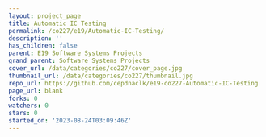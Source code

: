 ```yaml
---
layout: project_page
title: Automatic IC Testing
permalink: /co227/e19/Automatic-IC-Testing/
description: ''
has_children: false
parent: E19 Software Systems Projects
grand_parent: Software Systems Projects
cover_url: /data/categories/co227/cover_page.jpg
thumbnail_url: /data/categories/co227/thumbnail.jpg
repo_url: https://github.com/cepdnaclk/e19-co227-Automatic-IC-Testing
page_url: blank
forks: 0
watchers: 0
stars: 0
started_on: '2023-08-24T03:09:46Z'
---
```


